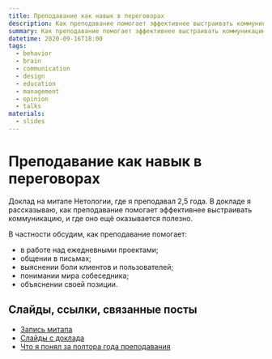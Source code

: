 ```yaml
---
title: Преподавание как навык в переговорах
description: Как преподавание помогает эффективнее выстраивать коммуникацию, и где оно ещё оказывается полезно.
summary: Как преподавание помогает эффективнее выстраивать коммуникацию.
datetime: 2020-09-16T18:00
tags:
  - behavior
  - brain
  - communication
  - design
  - education
  - management
  - opinion
  - talks
materials:
  - slides
---
```


# Преподавание как навык в переговорах

Доклад на митапе Нетологии, где я преподавал 2,5 года. В докладе я рассказываю, как преподавание помогает эффективнее выстраивать коммуникацию, и где оно ещё оказывается полезно.

В частности обсудим, как преподавание помогает:

- в работе над ежедневными проектами;
- общении в письмах;
- выяснении боли клиентов и пользователей;
- понимании мира собеседника;
- объяснении своей позиции.

## Слайды, ссылки, связанные посты

- [Запись митапа](https://drive.google.com/file/d/1TB2IDZC3ZBVMNQKSHZF2gP-peEKAHS9v/view)
- [Слайды с доклада](https://bespoyasov.ru/slides/teaching-as-a-negotiation-skill/)
- [Что я понял за полтора года преподавания](/blog/one-and-a-half-year-of-teaching)
